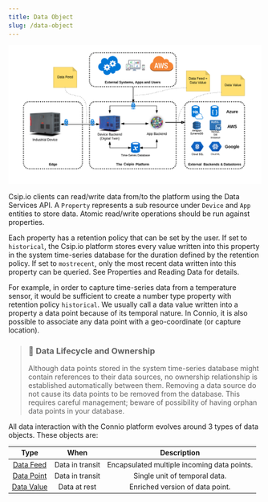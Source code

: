 ```yaml
---
title: Data Object
slug: /data-object
---
```

![Platform](./assets/dataobjects.png)

Csip.io clients can read/write data from/to the platform using the Data Services API. A `Property` represents a sub resource under `Device` and `App` entities to store data. Atomic read/write operations should be run against properties.

Each property has a retention policy that can be set by the user. If set to `historical`, the Csip.io platform stores every value written into this property in the system time-series database for the duration defined by the retention policy. If set to `mostrecent`, only the most recent data written into this property can be queried. See Properties and Reading Data for details.

For example, in order to capture time-series data from a temperature sensor, it would be sufficient to create a number type property with retention policy `historical`. We usually call a data value written into a property a data point because of its temporal nature. In Connio, it is also possible to associate any data point with a geo-coordinate (or capture location).

> ### 📘 Data Lifecycle and Ownership
> Although data points stored in the system time-series database might contain references to their data sources, no ownership relationship is established automatically between them. Removing a data source do not cause its data points to be removed from the database. This requires careful management; beware of possibility of having orphan data points in your database.

All data interaction with the Connio platform evolves around 3 types of data objects. These objects are:

| Type |	When |	Description |
| :-------------: |:-------------:|:-------------:|
| [Data Feed](https://developer.csip.io/docs/data-feed)|	Data in transit	 | Encapsulated multiple incoming data points.|
|[Data Point](https://developer.csip.io/docs/data-point)	 | Data in transit |	Single unit of temporal data.|
|[Data Value](https://developer.csip.io/docs/data-value)	| Data at rest |	Enriched version of data point.|